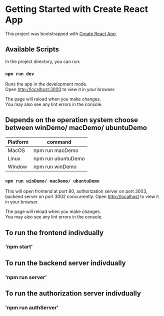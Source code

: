 # Getting Started with Create React App

This project was bootstrapped with [Create React App](https://github.com/facebook/create-react-app).

## Available Scripts

In the project directory, you can run:

### `npm run dev`

Runs the app in the development mode.\
Open [http://localhost:3000](http://localhost:3000) to view it in your browser.

The page will reload when you make changes.\
You may also see any lint errors in the console.

## Depends on the operation system choose between winDemo/ macDemo/ ubuntuDemo

| Platform | command            |
| -------- | ------------------ |
| MacOS    | npm run macDemo    |
| Linux    | npm run ubuntuDemo |
| Window   | npm run winDemo    |

### `npm run winDemo/ macDemo/ ubuntuDemo`

This will open frontend at port 80, authorization server on port 3003, backend server on port 3002 concurrently.
Open [http://localhost](http://localhost) to view it in your browser.

The page will reload when you make changes.\
You may also see any lint errors in the console.

## To run the frontend indivdually

### 'npm start'

## To run the backend server indivdually

### 'npm run server'

## To run the authorization server indivdually

### 'npm run authServer'
